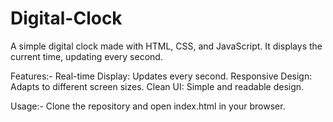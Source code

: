 # Digital-Clock

A simple digital clock made with HTML, CSS, and JavaScript. It displays the current time, updating every second.

Features:-
Real-time Display: Updates every second.
Responsive Design: Adapts to different screen sizes.
Clean UI: Simple and readable design.

Usage:-
Clone the repository and open index.html in your browser.
